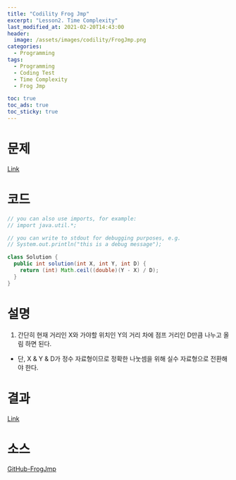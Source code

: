 ```yaml
---
title: "Codility Frog Jmp"
excerpt: "Lesson2. Time Complexity"
last_modified_at: 2021-02-20T14:43:00
header:
  image: /assets/images/codility/FrogJmp.png
categories:
  - Programming
tags:
  - Programming
  - Coding Test
  - Time Complexity
  - Frog Jmp

toc: true
toc_ads: true
toc_sticky: true
---
```

# 문제
[Link](https://app.codility.com/programmers/lessons/3-time_complexity/frog_jmp/)

# 코드
```java
// you can also use imports, for example:
// import java.util.*;

// you can write to stdout for debugging purposes, e.g.
// System.out.println("this is a debug message");

class Solution {
  public int solution(int X, int Y, int D) {
    return (int) Math.ceil((double)(Y - X) / D);
  }
}
```

# 설명
1. 간단히 현재 거리인 X와 가야할 위치인 Y의 거리 차에 점프 거리인 D만큼 나누고 올림 하면 된다.
- 단, X & Y & D가 정수 자료형이므로 정확한 나눗셈을 위해 실수 자료형으로 전환해야 한다.

# 결과
[Link](https://app.codility.com/demo/results/training8JZJC2-DF5/)

# 소스
[GitHub-FrogJmp](https://github.com/GracefulSoul/Sample/blob/master/src/main/java/gracefulsoul/codility/lesson03/FrogJmp.java)